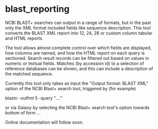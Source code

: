 # blast_reporting
NCBI BLAST+ searches can output in a range of formats, but in the past only the XML format included fields like sequence description. This tool converts the BLAST XML report into 12, 24, 26 or custom column tabular and HTML reports

The tool allows almost complete control over which fields are displayed, how columns are named, and how the HTML report on each query is sectioned.  Search result records can be filtered out based on values in numeric or textual fields.  Matches (by accession id) to a selection of reference databases can be shown, and this can include a description of the matched sequence.

Currently this tool only takes as input the "Output format: BLAST XML" option of the NCBI Blast+ search tool, triggered by (for example)

blastn -outfmt 5 -query "...."

or via Galaxy by selecting the NCBI Blast+ search tool's option towards bottom of form ...

Online documentation will follow soon.
